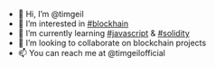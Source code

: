 - 👋 Hi, I’m @timgeil
- 👀 I’m interested in [#blockhain](https://github.com/topics/blockchain)
- 🌱 I’m currently learning [#javascript](https://github.com/topics/javascript) & [#solidity](https://github.com/topics/solidity)
- 💞️ I’m looking to collaborate on blockchain projects
- 📫 You can reach me at @timgeilofficial

<!--
timgeil/timgeil is a ✨ special ✨ repository because its `README.md` (this file) appears on your GitHub profile.
You can click the Preview link to take a look at your changes.
-->
